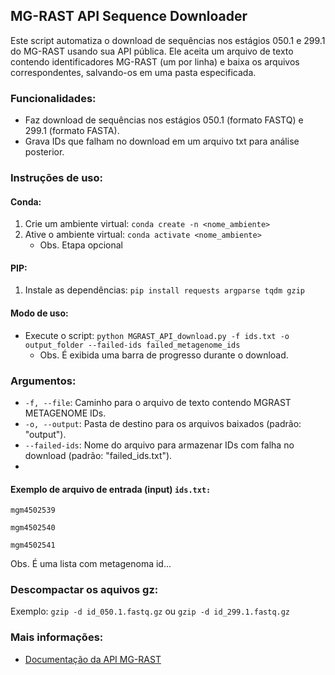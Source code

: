 ## MG-RAST API Sequence Downloader

Este script automatiza o download de sequências nos estágios 050.1 e 299.1 do MG-RAST usando sua API pública. Ele aceita um arquivo de texto contendo identificadores MG-RAST (um por linha) e baixa os arquivos correspondentes, salvando-os em uma pasta especificada.

### Funcionalidades:
- Faz download de sequências nos estágios 050.1 (formato FASTQ) e 299.1 (formato FASTA).
- Grava IDs que falham no download em um arquivo txt para análise posterior.

### Instruções de uso:

#### Conda:
1. Crie um ambiente virtual: `conda create -n <nome_ambiente>`
2. Ative o ambiente virtual: `conda activate <nome_ambiente>`
   - Obs. Etapa opcional

#### PIP:
1. Instale as dependências: `pip install requests argparse tqdm gzip`

#### Modo de uso:
- Execute o script: `python MGRAST_API_download.py -f ids.txt -o output_folder --failed-ids failed_metagenome_ids`
   - Obs. É exibida uma barra de progresso durante o download.

### Argumentos:

- `-f, --file`: Caminho para o arquivo de texto contendo MGRAST METAGENOME IDs. 
- `-o, --output`: Pasta de destino para os arquivos baixados (padrão: "output").
- `--failed-ids`: Nome do arquivo para armazenar IDs com falha no download (padrão: "failed_ids.txt").
- 
#### Exemplo de arquivo de entrada (input)  `ids.txt:`
`mgm4502539`

`mgm4502540`

`mgm4502541`

Obs. É uma lista com metagenoma id...
### Descompactar os aquivos gz:
Exemplo: `gzip -d id_050.1.fastq.gz` ou  `gzip -d id_299.1.fastq.gz`

### Mais informações:

- [Documentação da API MG-RAST](https://api.mg-rast.org/api.html#download)

